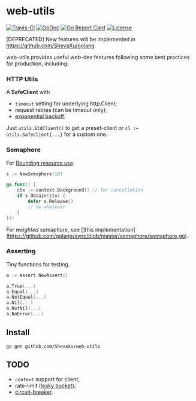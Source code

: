 # web-utils 

[![Travis-CI](https://api.travis-ci.org/ShevaXu/web-utils.svg)](https://api.travis-ci.org/ShevaXu/web-utils)
[![GoDoc](https://godoc.org/github.com/ShevaXu/web-utils?status.svg)](https://godoc.org/github.com/ShevaXu/web-utils)
[![Go Report Card](https://goreportcard.com/badge/github.com/ShevaXu/web-utils)](https://goreportcard.com/report/github.com/ShevaXu/web-utils)
[![License](https://img.shields.io/badge/License-MIT-blue.svg)](https://choosealicense.com/licenses/mit/)

[DEPRECATED] New features will be implemented in https://github.com/ShevaXu/golang.

web-utils provides useful web-dev features following some best practices for production, including:

### HTTP Utils

A **SafeClient** with

* `timeout` setting for underlying http.Client;
* request retries (can be timeout only);
* [exponential backoff](https://en.wikipedia.org/wiki/Exponential_backoff).

Just `utils.StdClient()` to get a preset-client or `cl := utils.SafeClient{...}` for a custom one.

### Semaphore

For [Bounding resource use](https://github.com/golang/go/wiki/BoundingResourceUse).

```go
s := NewSemaphore(10)

go func() {
    ctx := context.Background() // for cancellation
    if s.Obtain(ctx) {
        defer s.Release()
        // do whatever 
    }
}()
```

For *weighted* semaphore, see []this implementation](https://github.com/golang/sync/blob/master/semaphore/semaphore.go).

### Asserting

Tiny functions for testing.

```go
a := assert.NewAssert()

a.True(...)
a.Equal(...)
a.NotEqual(...)
a.Nil(...)
a.NotNil(...)
a.NoError(...)
```

## Install

```
go get github.com/ShevaXu/web-utils
```

## TODO

* `context` support for client;
* rate-limit ([leaky bucket](https://en.wikipedia.org/wiki/Leaky_bucket));
* [circuit-breaker](https://martinfowler.com/bliki/CircuitBreaker.html).